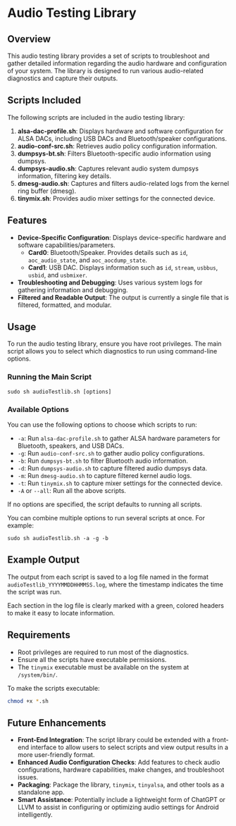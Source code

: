 # Audio Testing Library

## Overview
This audio testing library provides a set of scripts to troubleshoot and gather detailed information regarding the audio hardware and configuration of your system. The library is designed to run various audio-related diagnostics and capture their outputs.

## Scripts Included
The following scripts are included in the audio testing library:

1. **alsa-dac-profile.sh**: Displays hardware and software configuration for ALSA DACs, including USB DACs and Bluetooth/speaker configurations.
2. **audio-conf-src.sh**: Retrieves audio policy configuration information.
3. **dumpsys-bt.sh**: Filters Bluetooth-specific audio information using dumpsys.
4. **dumpsys-audio.sh**: Captures relevant audio system dumpsys information, filtering key details.
5. **dmesg-audio.sh**: Captures and filters audio-related logs from the kernel ring buffer (dmesg).
6. **tinymix.sh**: Provides audio mixer settings for the connected device.

## Features
- **Device-Specific Configuration**: Displays device-specific hardware and software capabilities/parameters.
  - **Card0**: Bluetooth/Speaker. Provides details such as `id`, `aoc_audio_state`, and `aoc_aocdump_state`.
  - **Card1**: USB DAC. Displays information such as `id`, `stream`, `usbbus`, `usbid`, and `usbmixer`.
- **Troubleshooting and Debugging**: Uses various system logs for gathering information and debugging.
- **Filtered and Readable Output**: The output is currently a single file that is filtered, formatted, and modular.

## Usage
To run the audio testing library, ensure you have root privileges. The main script allows you to select which diagnostics to run using command-line options.

### Running the Main Script
```
sudo sh audioTestlib.sh [options]
```

### Available Options
You can use the following options to choose which scripts to run:

- `-a`: Run `alsa-dac-profile.sh` to gather ALSA hardware parameters for Bluetooth, speakers, and USB DACs.
- `-g`: Run `audio-conf-src.sh` to gather audio policy configurations.
- `-b`: Run `dumpsys-bt.sh` to filter Bluetooth audio information.
- `-d`: Run `dumpsys-audio.sh` to capture filtered audio dumpsys data.
- `-m`: Run `dmesg-audio.sh` to capture filtered kernel audio logs.
- `-t`: Run `tinymix.sh` to capture mixer settings for the connected device.
- `-A` or `--all`: Run all the above scripts.

If no options are specified, the script defaults to running all scripts.

You can combine multiple options to run several scripts at once. For example:
```
sudo sh audioTestlib.sh -a -g -b
```

## Example Output
The output from each script is saved to a log file named in the format `audioTestlib_YYYYMMDDHHMMSS.log`, where the timestamp indicates the time the script was run.

Each section in the log file is clearly marked with a green, colored headers to make it easy to locate information.

## Requirements
- Root privileges are required to run most of the diagnostics.
- Ensure all the scripts have executable permissions.
- The `tinymix` executable must be available on the system at `/system/bin/`.

To make the scripts executable:
```sh
chmod +x *.sh
```

## Future Enhancements
- **Front-End Integration**: The script library could be extended with a front-end interface to allow users to select scripts and view output results in a more user-friendly format.
- **Enhanced Audio Configuration Checks**: Add features to check audio configurations, hardware capabilities, make changes, and troubleshoot issues.
- **Packaging**: Package the library, `tinymix`, `tinyalsa`, and other tools as a standalone app.
- **Smart Assistance**: Potentially include a lightweight form of ChatGPT or LLVM to assist in configuring or optimizing audio settings for Android intelligently.